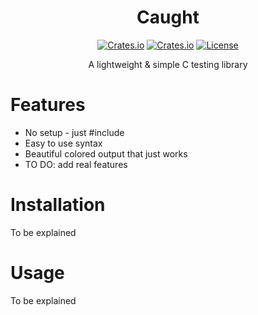 <div align="center">

# Caught

[![Crates.io](https://img.shields.io/github/v/tag/Timothy-Gonzalez/caught?style=for-the-badge&label=Version)](https://github.com/Timothy-Gonzalez/caught)
[![Crates.io](https://img.shields.io/github/actions/workflow/status/Timothy-Gonzalez/caught/ci.yaml?branch=main&style=for-the-badge)](https://github.com/Timothy-Gonzalez/caught)
[![License](https://img.shields.io/github/license/Timothy-Gonzalez/caught?style=for-the-badge)](LICENSE.txt)

A lightweight & simple C testing library

</div>

# Features

- No setup - just #include
- Easy to use syntax
- Beautiful colored output that just works
- TO DO: add real features

# Installation

To be explained

# Usage

To be explained
